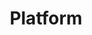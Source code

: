 ---
title: Platform
position: 0
navigation: header
footer: platform
has-menu: false
type: platform
header:
  hero-mobile-image-jpeg: "/uploads/banner-solutions-overview.jpg"
  hero-mobile-image-png: "/uploads/banner-solutions-overview.png"
  hero-mobile-image-webp: "/uploads/banner-solutions-overview.webp"
  hero-desktop-image-jpeg: "/uploads/banner-solutions-overview.jpg"
  hero-desktop-image-png: "/uploads/banner-solutions-overview.png"
  hero-desktop-image-webp: "/uploads/banner-solutions-overview.webp"
  color: "#000"
description: 'Dressipi''s solutions allow fashion retailers to better understand their
  customer''s preferences, anticipate demand faster and personalise all touchpoints
  to stay ahead. '
sections:
- title: 
  handle: overview
  overview-subtitle: Dressipi unifies data into a fashion-specific structure, 
    calculates advanced predictions and suggested actions, and connects to core solutions via APIs 
    to provide consistent fashion-specific intelligence throughout your business.
  subsections:
  - title: Customer Relevancy
    image: "/uploads/icon_customer-relevancy.png"
    body: 'Build deeper relationships with customers, to increase LTV, retention, acquisition and reduce churn:
    Personalised product discovery 
    Personalised customer experiences
    Personalised journeys'
    action:
      copy: Find Out How >
      url: "/solutions/personalisation/"
  - title: Retailer Intelligence
    image: "/uploads/icon_retailer-intelligence.png"
    body: 'Get answers on what’s happening and what to do next:
    Intelligent assortment optimisation
    Intelligent stock replenishment
    Intelligent promotions'

    action:
      copy: Find Out How >
      url: "/solutions/data-insight-hub/"
- title: Enterprise AI at Scale
  handle: solutions
  subtitle: Technology that allows processing of millions of data points at speed to deliver smarter predictions and enabling quicker decisions
  subsections:
  - title:
    solution-class: project-img-ai
    hres-image: "/uploads/enterprise-AI-at-scale-desktop.svg"
    mobile-image: "/uploads/enterprise-AI-at-scale-mobile.svg"
- title: Quality Product & Brand Data
  handle: solutions
  subtitle: Address the most fundamental issues retailers experience - inconsistent product & brand data, attribution errors and missing values - with the most comprehensive taxonomy of attributes, built by fashion stylists and scaled by AI.
  subsections:
  - title:
    class: project-img-quality-data
    hres-image: "/uploads/quality-product-brand-data-desktop.png"
    mobile-image: "/uploads/quality-product-brand-data-mobile.png"
- title: One Platform. Limitless Integrations.
  handle: solutions
  subtitle: Integrates effortlessly with the tools and software you already use
  subsections:
  - title: 
    branch: platform-integrations
    image: 
    integrations:
    - Exponea
    - Commerce Cloud
    - Shopify
    - Adobe Experience Cloud
    - Emarsys
    - Magento
    - Oracle Responsys
    - BigCommerce
    - Commercetools
- title: title
  handle: solutions
  solutions-class: platform-quote
  quote: "“Dressipi is a very strategic part of our platform, not just an add-on or any other supplier. It’s central to how we’re powering recommendations, how we’re powering the sort and rank on the PLP, and how we introduce more inspiration-led categories and content slots. The key is how it keeps all of our experiences relevant & consistent across all parts of the journey.”"
  retailer: Simon Konn, Insights & CRM Director
  action:
    copy: CASE STUDIES
    url: "/customers/"
- roi-title: Dressipi Makes it Easy to Get Started & Quickly Deliver ROI
  handle: benefits
  roi-section: true
  subsections:
  - title: Easy onboarding by our team of friendly experts
    image: "/uploads/icon-onboarding.svg"
  - title: Start with one solution, prove ROI, roll out everywhere
    image: "/uploads/icon-rollout.svg"
  - title: Get quick, genuine results that have a positive impact
    image: "/uploads/icon-results.svg"
    action:
      copy: GET STARTED >
      url: "/contact/"
layout: platform
---